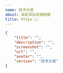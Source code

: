 ```yaml
---
name: 技术大佬
about: 自助添加友情链接
title: https://
---
```

<!-- 标题请填写您的网址 -->
<!-- 请在双引号中填写内容 -->
```json
{
    "title": "",
    "description": "",
    "screenshot": "",
    "url": "",
    "avatar": "",
    "version": "技术大佬"
}
```
